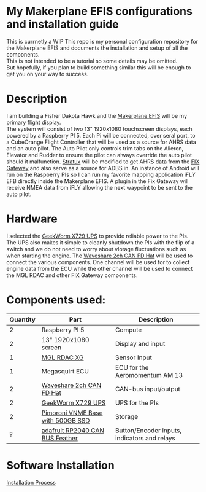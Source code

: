 # My Makerplane EFIS configurations and installation guide
This is currnetly a WIP
This repo is my personal configuration repository for the Makerplane EFIS and documents the installation and setup of all the components.<br>
This is not intended to be a tutorial so some details may be omitted.<br>
But hopefully, if you plan to build something similar this will be enough to get you on your way to success.

# Description
I am building a Fisher Dakota Hawk and the [Makerplane EFIS](https://github.com/makerplane/pyEfis) will be my primary flight display.<br>
The system will consist of two 13" 1920x1080 touchscreen displays, each powered by a Raspberry PI 5. Each Pi will be connected, over seral port, to a CubeOrange Flight Controller that will be used as a source for AHRS data and an auto pilot. The Auto Pilot only controls trim tabs on the Alieron, Elevator and Rudder to ensure the pilot can always override the auto pilot should it malfunction. [Stratux](https://github.com/b3nn0/stratux) will be modified to get AHRS data from the [FIX Gateway](https://github.com/makerplane/FIX-Gateway) and also serve as a source for ADBS in. An instance of Android will run on the Raspberry PIs so I can run my favorite mapping application iFLY EFB directly inside the Makerplane EFIS. A plugin in the Fix Gateway will receive NMEA data from iFLY allowing the next waypoint to be sent to the auto pilot.

# Hardware
I selected the [GeekWorm X729 UPS](https://geekworm.com/products/x729) to provide reliable power to the PIs. The UPS also makes it simple to cleanly shutdown the PIs with the flip of a switch and we do not need to worry about vlotage fluctuations such as when starting the engine. The [Waveshare 2ch CAN FD Hat](https://www.waveshare.com/2-ch-can-fd-hat.htm) will be used to connect the various components. One channel will be used for to collect engine data from the ECU while the other channel will be used to connect the MGL RDAC and other FIX Gateway components.  

# Components used:
| Quantity | Part | Description |
|----------|------|-------------|
| 2 | Raspberry PI 5 | Compute|
| 2 | 13" 1920x1080 screen | Display and input| 
| 1 | [MGL RDAC XG](https://www.michiganavionics.com/product/rdac/) | Sensor Input |
| 1 | Megasquirt ECU | ECU for the Aeromomentum AM 13|
| 2 | [Waveshare 2ch CAN FD Hat](https://www.waveshare.com/2-ch-can-fd-hat.htm)| CAN-bus input/output|
| 2 | [GeekWorm X729 UPS](https://geekworm.com/products/x729) | UPS for the PIs|
| 2 | [Pimoroni VNME Base with 500GB SSD](https://shop.pimoroni.com/products/nvme-base?variant=41219587211347)| Storage|
| ? | [adafruit RP2040 CAN BUS Feather](https://www.adafruit.com/product/5724)  | Button/Encoder inputs, indicators and relays |


# Software Installation
[Installation Process](INSTALL.md)
